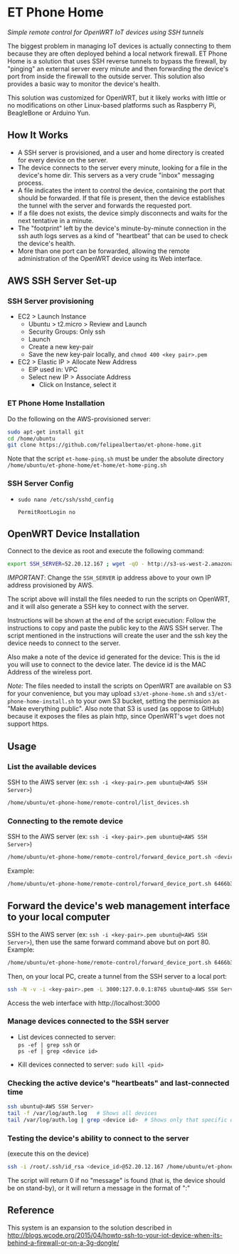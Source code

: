 # ET Phone Home

_Simple remote control for OpenWRT IoT devices using SSH tunnels_

The biggest problem in managing IoT devices is actually connecting to them because they are often deployed behind a local network firewall. ET Phone Home is a solution that uses SSH reverse tunnels to bypass the firewall, by "pinging" an external server every minute and then forwarding the device's port from inside the firewall to the outside server. This solution also provides a basic way to monitor the device's health.

This solution was customized for OpenWRT, but it likely works with little or no modifications on other Linux-based platforms such as Raspberry Pi, BeagleBone or Arduino Yun.


## How It Works

- A SSH server is provisioned, and a user and home directory is created for every device on the server.
- The device connects to the server every minute, looking for a file in the device's home dir. This servers as a very crude "inbox" messaging process.
- A file indicates the intent to control the device, containing the port that should be forwarded. If that file is present, then the device establishes the tunnel with the server and forwards the requested port.
- If a file does not exists, the device simply disconnects and waits for the next tentative in a minute.
- The "footprint" left by the device's minute-by-minute connection in the ssh auth logs serves as a kind of "heartbeat" that can be used to check the device's health.
- More than one port can be forwarded, allowing the remote administration of the OpenWRT device using its Web interface.


## AWS SSH Server Set-up

### SSH Server provisioning

- EC2 > Launch Instance
    - Ubuntu > t2.micro > Review and Launch
    - Security Groups: Only ssh
    - Launch
    - Create a new key-pair
    - Save the new key-pair locally, and `chmod 400 <key pair>.pem`
- EC2 > Elastic IP > Allocate New Address
    - EIP used in: VPC
    - Select new IP > Associate Address
        - Click on Instance, select it


### ET Phone Home Installation

Do the following on the AWS-provisioned server:

```bash
sudo apt-get install git
cd /home/ubuntu
git clone https://github.com/felipealbertao/et-phone-home.git
```

Note that the script `et-home-ping.sh` must be under the absolute directory
  `/home/ubuntu/et-phone-home/et-home/et-home-ping.sh`


### SSH Server Config

- `sudo nano /etc/ssh/sshd_config`  
    ```
    PermitRootLogin no
    ```

## OpenWRT Device Installation

Connect to the device as root and execute the following command:

```bash
export SSH_SERVER=52.20.12.167 ; wget -qO - http://s3-us-west-2.amazonaws.com/et-phone-home/et-phone-home-install.sh | ash
```

*IMPORTANT*: Change the `SSH_SERVER` ip address above to your own IP address provisioned by AWS.

The script above will install the files needed to run the scripts on OpenWRT, and it will also generate a SSH key to connect with the server.

Instructions will be shown at the end of the script execution: Follow the instructions to copy and paste the public key to the AWS SSH server. The script mentioned in the instructions will create the user and the ssh key the device needs to connect to the server.

Also make a note of the device id generated for the device: This is the id you will use to connect to the device later. The device id is the MAC Address of the wireless port.

_Note:_ The files needed to install the scripts on OpenWRT are available on S3 for your convenience, but you may upload `s3/et-phone-home.sh` and `s3/et-phone-home-install.sh` to your own S3 bucket, setting the permission as "Make everything public". Also note that S3 is used (as oppose to GitHub) because it exposes the files as plain http, since OpenWRT's `wget` does not support https.


## Usage

### List the available devices

SSH to the AWS server (ex: `ssh -i <key-pair>.pem ubuntu@<AWS SSH Server>`)

```bash
/home/ubuntu/et-phone-home/remote-control/list_devices.sh
```

### Connecting to the remote device

SSH to the AWS server (ex: `ssh -i <key-pair>.pem ubuntu@<AWS SSH Server>`)

```bash
/home/ubuntu/et-phone-home/remote-control/forward_device_port.sh <device_id> <device_port>:<server_port>
```

Example:
```bash
/home/ubuntu/et-phone-home/remote-control/forward_device_port.sh 6466b34bde54 22:9876
```

## Forward the device's web management interface to your local computer

SSH to the AWS server (ex: `ssh -i <key-pair>.pem ubuntu@<AWS SSH Server>`), then use the same forward command
above but on port 80. Example:

```bash
/home/ubuntu/et-phone-home/remote-control/forward_device_port.sh 6466b34bde54 80:8765
```

Then, on your local PC, create a tunnel from the SSH server to a local port:

```bash
ssh -N -v -i <key-pair>.pem -L 3000:127.0.0.1:8765 ubuntu@<AWS SSH Server>
```

Access the web interface with http://localhost:3000

### Manage devices connected to the SSH server

- List devices connected to server:  
   `ps -ef | grep ssh` or  
   `ps -ef | grep <device id>`

- Kill devices connected to server:
   `sudo kill <pid>`

### Checking the active device's "heartbeats" and last-connected time

   ```bash
   ssh ubuntu@<AWS SSH Server>
   tail -f /var/log/auth.log   # Shows all devices
   tail /var/log/auth.log | grep <device id>  # Shows only that specific device
   ```

### Testing the device's ability to connect to the server

(execute this on the device)

```bash
ssh -i /root/.ssh/id_rsa <device_id>@52.20.12.167 /home/ubuntu/et-phone-home/et-home/et-home-ping.sh
```

The script will return 0 if no "message" is found (that is, the device should be on stand-by),
or it will return a message in the format of "<local device port>:<remote server port>"


## Reference

This system is an expansion to the solution described in http://blogs.wcode.org/2015/04/howto-ssh-to-your-iot-device-when-its-behind-a-firewall-or-on-a-3g-dongle/
